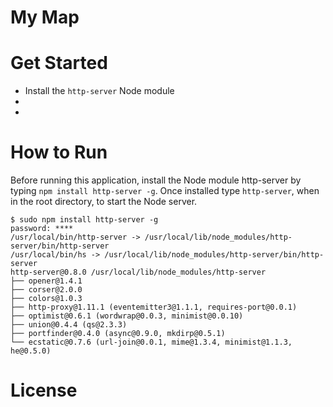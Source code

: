 My Map
======

Get Started
===========
- Install the `http-server` Node module
-
-

How to Run
==========
Before running this application, install the Node module http-server by typing `npm install http-server -g`. Once installed type `http-server`, when in the root directory, to start the Node server.
```
$ sudo npm install http-server -g
password: ****
/usr/local/bin/http-server -> /usr/local/lib/node_modules/http-server/bin/http-server
/usr/local/bin/hs -> /usr/local/lib/node_modules/http-server/bin/http-server
http-server@0.8.0 /usr/local/lib/node_modules/http-server
├── opener@1.4.1
├── corser@2.0.0
├── colors@1.0.3
├── http-proxy@1.11.1 (eventemitter3@1.1.1, requires-port@0.0.1)
├── optimist@0.6.1 (wordwrap@0.0.3, minimist@0.0.10)
├── union@0.4.4 (qs@2.3.3)
├── portfinder@0.4.0 (async@0.9.0, mkdirp@0.5.1)
└── ecstatic@0.7.6 (url-join@0.0.1, mime@1.3.4, minimist@1.1.3, he@0.5.0)
```

License
=======